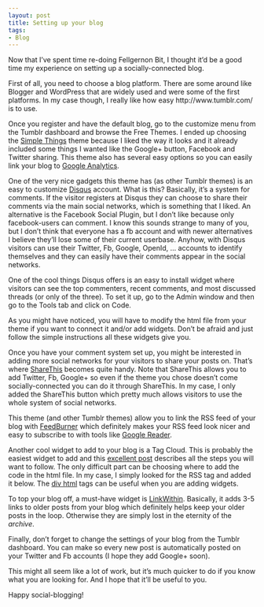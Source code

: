 ```yaml
---
layout: post
title: Setting up your blog
tags:
- Blog
---
```

<p>Now that I&#8217;ve spent time re-doing Fellgernon Bit, I thought it&#8217;d be a good time my experience on setting up a socially-connected blog.</p>
<p>First of all, you need to choose a blog platform. There are some around like Blogger and WordPress that are widely used and were some of the first platforms. In my case though, I really like how easy http://www.tumblr.com/ is to use. </p>
<p>Once you register and have the default blog, go to the customize menu from the Tumblr dashboard and browse the Free Themes. I ended up choosing the <a href="http://simplethingstheme.tumblr.com/">Simple Things</a> theme because I liked the way it looks and it already included some things I wanted like the Google+ button, Facebook and Twitter sharing. This theme also has several easy options so you can easily link your blog to <a href="http://www.google.com/analytics/">Google Analytics</a>. </p>
<p>One of the very nice gadgets this theme has (as other Tumblr themes) is an easy to customize <a href="http://disqus.com/dashboard/">Disqus</a> account. What is this? Basically, it&#8217;s a system for comments. If the visitor registers at Disqus they can choose to share their comments via the main social networks, which is something that I liked. An alternative is the Facebook Social Plugin, but I don&#8217;t like because only facebook-users can comment. I know this sounds strange to many of you, but I don&#8217;t think that everyone has a fb account and with newer alternatives I believe they&#8217;ll lose some of their current userbase. Anyhow, with Disqus visitors can use their Twitter, Fb, Google, OpenId, &#8230; accounts to identify themselves and they can easily have their comments appear in the social networks.</p>
<p>One of the cool things Disqus offers is an easy to install widget where visitors can see the top commenters, recent comments, and most discussed threads (or only of the three). To set it up, go to the Admin window and then go to the Tools tab and click on Code.</p>
<p>As you might have noticed, you will have to modify the html file from your theme if you want to connect it and/or add widgets. Don&#8217;t be afraid and just follow the simple instructions all these widgets give you.</p>
<p>Once you have your comment system set up, you might be interested in adding more social networks for your visitors to share your posts on. That&#8217;s where <a href="http://sharethis.com/">ShareThis</a> becomes quite handy. Note that ShareThis allows you to add Twitter, Fb, Google+ so even if the theme you chose doesn&#8217;t come socially-connected you can do it through ShareThis. In my case, I only added the ShareThis button which pretty much allows visitors to use the whole system of social networks. </p>
<p>This theme (and other Tumblr themes) allow you to link the RSS feed of your blog with <a href="http://feedburner.google.com">FeedBurner</a> which definitely makes your RSS feed look nicer and easy to subscribe to with tools like <a href="http://www.google.com/reader">Google Reader</a>.</p>
<p>Another cool widget to add to your blog is a Tag Cloud. This is probably the easiest widget to add and this <a href="http://oobly.com/2011/08/05/how-to-get-display-a-post-tag-cloud-widget-in-your-tumblr-blog_387/">excellent post</a> describes all the steps you will want to follow. The only difficult part can be choosing where to add the code in the html file. In my case, I simply looked for the RSS tag and added it below. The <a href="http://www.w3schools.com/tags/tag_div.asp">div html</a> tags can be useful when you are adding widgets.</p>
<p>To top your blog off, a must-have widget is <a href="http://www.linkwithin.com/">LinkWithin</a>. Basically, it adds 3-5 links to older posts from your blog which definitely helps keep your older posts in the loop. Otherwise they are simply lost in the eternity of the <em>archive</em>.</p>
<p>Finally, don&#8217;t forget to change the settings of your blog from the Tumblr dashboard. You can make so every new post is automatically posted on your Twitter and Fb accounts (I hope they add Google+ soon). </p>
<p>This might all seem like a lot of work, but it&#8217;s much quicker to do if you know what you are looking for. And I hope that it&#8217;ll be useful to you.</p>
<p>Happy social-blogging!</p>

